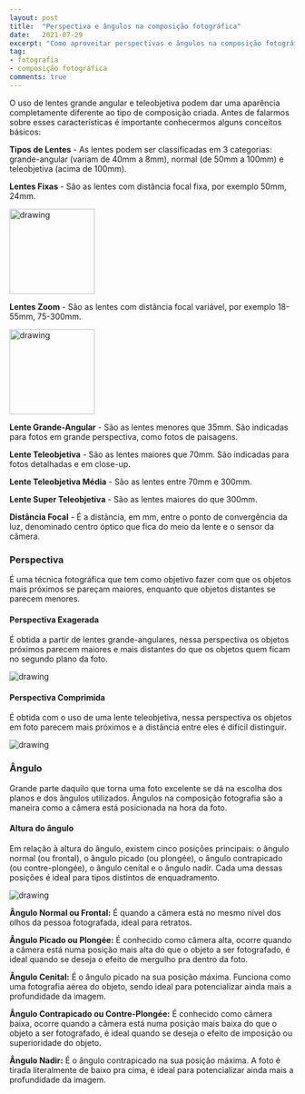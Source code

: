 ```yaml
---
layout: post
title:  "Perspectiva e ângulos na composição fotográfica"
date:   2021-07-29
excerpt: "Como aproveitar perspectivas e ângulos na composição fotográfica"
tag:
- fotografia
- composição fotográfica
comments: true
---
```

O uso de lentes grande angular e teleobjetiva podem dar uma aparência completamente diferente ao tipo de composição criada. Antes de falarmos sobre esses características é importante conhecermos alguns conceitos básicos:

**Tipos de Lentes** - As lentes podem ser classificadas em 3 categorias: grande-angular (variam de 40mm a 8mm), normal (de 50mm a 100mm) e teleobjetiva (acima de 100mm).

**Lentes Fixas** - São as lentes com distância focal fixa, por exemplo 50mm, 24mm.

<img src="https://i.imgur.com/rHYZ66K.png" alt="drawing" style="width:150px;"/>

**Lentes Zoom** - São as lentes com distância focal variável, por exemplo 18-55mm, 75-300mm.

<img src="https://i.imgur.com/WEZHqz0.png" alt="drawing" style="width:150px;"/>

**Lente Grande-Angular** - São as lentes menores que 35mm. São indicadas para fotos em grande perspectiva, como fotos de paisagens.

**Lente Teleobjetiva** - São as lentes maiores que 70mm. São indicadas para fotos detalhadas e em close-up.

**Lente Teleobjetiva Média** - São as lentes entre 70mm e 300mm.

**Lente Super Teleobjetiva** - São as lentes maiores do que 300mm.

**Distância Focal** - É a distância, em mm, entre o ponto de convergência da luz, denominado centro óptico  que fica do meio da lente e o sensor da câmera.

### Perspectiva
É uma técnica fotográfica que tem como objetivo fazer com que os objetos mais próximos se pareçam maiores, enquanto
que objetos distantes se parecem menores.

#### Perspectiva Exagerada
É obtida a partir de lentes grande-angulares, nessa perspectiva os objetos próximos parecem maiores e mais distantes do que os objetos quem ficam no segundo plano da foto.

<img src="https://i.imgur.com/RA415S1.png" alt="drawing" style="length:400px;"/>

#### Perspectiva Comprimida
É obtida com o uso de uma lente teleobjetiva, nessa perspectiva os objetos em foto parecem mais próximos e a distância entre eles é difícil distinguir.

<img src="https://i.imgur.com/kAXhQXy.png" alt="drawing" style="length:400px;"/>

### Ângulo
Grande parte daquilo que torna uma foto excelente se dá na escolha dos planos e dos ângulos utilizados. Ângulos na composição fotografia são a maneira como a câmera está posicionada na hora da foto.

#### Altura do ângulo
Em relação à altura do ângulo, existem cinco posições principais: o ângulo normal (ou frontal), o ângulo picado (ou plongée), o ângulo contrapicado (ou contre-plongée), o ângulo cenital e o ângulo nadir. Cada uma dessas posições é ideal para tipos distintos de enquadramento.

<img src="https://i.imgur.com/DgU9q4K.png" alt="drawing" style="length:400px;"/>

**Ângulo Normal ou Frontal:** É quando a câmera está no mesmo nível dos olhos da pessoa fotografada, ideal para retratos.

**Ângulo Picado ou Plongée:** É conhecido como câmera alta, ocorre quando a câmera está numa posição mais alta do que o objeto a ser fotografado, é ideal quando se deseja o efeito de mergulho pra dentro da foto.

**Ângulo Cenital:** É o ângulo picado na sua posição máxima. Funciona como uma fotografia aérea do objeto, sendo ideal para potencializar ainda mais a profundidade da imagem.

**Ângulo Contrapicado ou Contre-Plongée:** É conhecido como câmera baixa, ocorre quando a câmera está numa posição mais baixa do que o objeto a ser fotografado, é ideal quando se deseja o efeito de imposição ou superioridade do objeto.

**Ângulo Nadir:** É o ângulo contrapicado na sua posição máxima. A foto é tirada literalmente de baixo pra cima, é ideal para potencializar ainda mais a profundidade da imagem.
